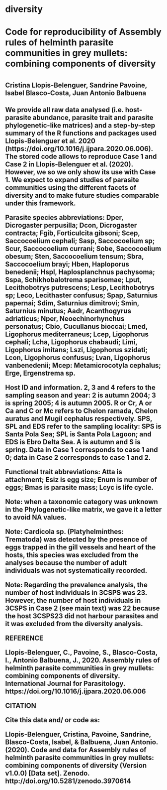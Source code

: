 # diversity
<h1>Code for reproducibility of Assembly rules of helminth parasite communities in grey mullets: combining components of diversity<h1>
  <h2>Cristina Llopis-Belenguer, Sandrine Pavoine, Isabel Blasco-Costa, Juan Antonio Balbuena<h2>
    <p>We provide all raw data analysed (i.e. host-parasite abundance, parasite trait and parasite phylogenetic-like matrices) and a step-by-step summary of the R functions and packages used Llopis-Belenguer et al. 2020 (https://doi.org/10.1016/j.ijpara.2020.06.006). The stored code allows to reproduce Case 1 and Case 2 in Llopis-Belenguer et al. (2020). However, we so we only show its use with Case 1. We expect to expand studies of parasite communities using the different facets of diversity and to make future studies comparable under this framework.</p>

<p>Parasite species abbreviations: Dper, Dicrogaster perpusilla; Dcon, Dicrogaster contracta; Fgib, Forticulcita gibsoni; Scep, Saccocoelium cephali; Sasp, Saccocoelium sp; Scur, Saccocoelium currani; Sobe, Saccocoelium obesum; Sten, Saccocoelium tensum; Sbra, Saccocoelium brayi; Hben, Haploporus benedenii; Hspl, Haplosplanchnus pachysoma; Sspa, Schikhobalotrema sparisomae; Lput, Lecithobotrys putrescens; Lesp, Lecithobotrys sp; Leco, Lecithaster confusus; Spap, Saturnius papernai; Sdim, Saturnius dimitrovi; Smin, Saturnius minutus; Aadr, Acanthogyrus adriaticus; Nper, Neoechinorhynchus personatus; Cbio, Cucullanus bioccai; Lmed, Ligophorus  mediterraneus; Lcep, Ligophorus cephali; Lcha, Ligophorus chabaudi; Limi, Ligophorus imitans; Lszi, Ligophorus szidati; Lcon, Ligophorus confusus; Lvan, Ligophorus vanbenedenii; Mcep: Metamicrocotyla cephalus; Erge, Ergenstrema sp.</p>

<p>Host ID and information. 2, 3 and 4 refers to the sampling season and year: 2 is autumn 2004; 3 is spring 2005; 4 is autumn 2005. R or Cr, A or Ca and C or Mc refers to Chelon ramada, Chelon auratus and Mugil cephalus respectively. SPS, SPL and EDS refer to the sampling locality: SPS is Santa Pola Sea; SPL is Santa Pola Lagoon; and EDS is Ebro Delta Sea. A is autumn and S is spring. Data in Case 1 corresponds to case 1 and 0; data in Case 2 corresponds to case 1 and 2.</p>

<p>Functional trait abbreviations: Atta is attachment; Esiz is egg size; Enum is number of eggs; Bmas is parasite mass; Lcyc is life cycle.</p>

<p>Note: when a taxonomic category was unknown in the Phylogenetic-like matrix, we gave it a letter to avoid NA values.</p>

<p>Note: Cardicola sp. (Platyhelminthes: Trematoda) was detected by the presence of eggs trapped in the gill vessels and heart of the hosts, this species was excluded from the analyses because the number of adult individuals was not systematically recorded.</p>

<p>Note: Regarding the prevalence analysis, the number of host individuals in 3CSPS was 23. However, the number of host individuals in 3CSPS in Case 2 (see main text) was 22 because the host 3CSPS23 did not harbour parasites and it was excluded from the diversity analysis.</p>

<p>REFERENCE</p>
<p>Llopis-Belenguer, C., Pavoine, S., Blasco-Costa, I., Antonio Balbuena, J., 2020. Assembly rules of helminth parasite communities in grey mullets: combining components of diversity. International Journal for Parasitology. https://doi.org/10.1016/j.ijpara.2020.06.006 </p>
<p>CITATION</p>
<p>Cite this data and/ or code as:</p>
<p>Llopis-Belenguer, Cristina, Pavoine, Sandrine, Blasco-Costa, Isabel, & Balbuena, Juan Antonio. (2020). Code and data for Assembly rules of helminth parasite communities in grey mullets: combining components of diversity (Version v1.0.0) [Data set]. Zenodo. http://doi.org/10.5281/zenodo.3970614</p>
